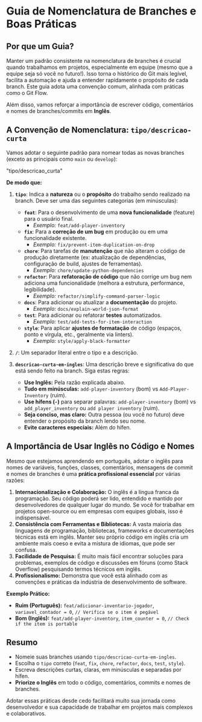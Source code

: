 # Guia de Nomenclatura de Branches e Boas Práticas

## Por que um Guia?

Manter um padrão consistente na nomenclatura de branches é crucial quando trabalhamos em projetos, especialmente em equipe (mesmo que a equipe seja só você no futuro!). Isso torna o histórico do Git mais legível, facilita a automação e ajuda a entender rapidamente o propósito de cada branch. Este guia adota uma convenção comum, alinhada com práticas como o Git Flow.

Além disso, vamos reforçar a importância de escrever código, comentários e nomes de branches/commits em **Inglês**.

## A Convenção de Nomenclatura: `tipo/descricao-curta`

Vamos adotar o seguinte padrão para nomear todas as novas branches (exceto as principais como `main` ou `develop`):

"tipo/descricao_curta"

**De modo que:**

1.  **`tipo`**: Indica a **natureza** ou o **propósito** do trabalho sendo realizado na branch. Deve ser uma das seguintes categorias (em minúsculas):
    *   **`feat`**: Para o desenvolvimento de uma **nova funcionalidade** (feature) para o usuário final.
        *   *Exemplo:* `feat/add-player-inventory`
    *   **`fix`**: Para a **correção de um bug** em produção ou em uma funcionalidade existente.
        *   *Exemplo:* `fix/prevent-item-duplication-on-drop`
    *   **`chore`**: Para tarefas de **manutenção** que não alteram o código de produção diretamente (ex: atualização de dependências, configuração de build, ajustes de ferramentas).
        *   *Exemplo:* `chore/update-python-dependencies`
    *   **`refactor`**: Para **refatoração de código** que não corrige um bug nem adiciona uma funcionalidade (melhora a estrutura, performance, legibilidade).
        *   *Exemplo:* `refactor/simplify-command-parser-logic`
    *   **`docs`**: Para adicionar ou atualizar a **documentação** do projeto.
        *   *Exemplo:* `docs/explain-world-json-format`
    *   **`test`**: Para adicionar ou refatorar **testes** automatizados.
        *   *Exemplo:* `test/add-tests-for-item-interaction`
    *   **`style`**: Para aplicar **ajustes de formatação** de código (espaços, ponto e vírgula, etc., geralmente via linters).
        *   *Exemplo:* `style/apply-black-formatter`

2.  **`/`**: Um separador literal entre o tipo e a descrição.

3.  **`descricao-curta-em-ingles`**: Uma descrição breve e significativa do que está sendo feito na branch. Siga estas regras:
    *   **Use Inglês:** Pela razão explicada abaixo.
    *   **Tudo em minúsculas:** `add-player-inventory` (bom) vs `Add-Player-Inventory` (ruim).
    *   **Use hífens (`-`)** para separar palavras: `add-player-inventory` (bom) vs `add_player_inventory` ou `add player inventory` (ruim).
    *   **Seja conciso, mas claro:** Outra pessoa (ou você no futuro) deve entender o propósito da branch lendo seu nome.
    *   **Evite caracteres especiais:** Além do hífen.

## A Importância de Usar Inglês no Código e Nomes

Mesmo que estejamos aprendendo em português, adotar o inglês para nomes de variáveis, funções, classes, comentários, mensagens de commit e nomes de branches é uma **prática profissional essencial** por várias razões:

1.  **Internacionalização e Colaboração:** O inglês é a língua franca da programação. Seu código poderá ser lido, entendido e mantido por desenvolvedores de qualquer lugar do mundo. Se você for trabalhar em projetos open-source ou em empresas com equipes globais, isso é indispensável.
2.  **Consistência com Ferramentas e Bibliotecas:** A vasta maioria das linguagens de programação, bibliotecas, frameworks e documentações técnicas está em inglês. Manter seu próprio código em inglês cria um ambiente mais coeso e evita a mistura de idiomas, que pode ser confusa.
3.  **Facilidade de Pesquisa:** É muito mais fácil encontrar soluções para problemas, exemplos de código e discussões em fóruns (como Stack Overflow) pesquisando termos técnicos em inglês.
4.  **Profissionalismo:** Demonstra que você está alinhado com as convenções e práticas da indústria de desenvolvimento de software.

**Exemplo Prático:**

*   **Ruim (Português):** `feat/adicionar-inventario-jogador`, `variavel_contador = 0`, `// Verifica se o item é pegável`
*   **Bom (Inglês):** `feat/add-player-inventory`, `item_counter = 0`, `// Check if the item is portable`

## Resumo

*   Nomeie suas branches usando `tipo/descricao-curta-em-ingles`.
*   Escolha o `tipo` correto (`feat`, `fix`, `chore`, `refactor`, `docs`, `test`, `style`).
*   Escreva descrições curtas, claras, em minúsculas e separadas por hífen.
*   **Priorize o Inglês** em todo o código, comentários, commits e nomes de branches.

Adotar essas práticas desde cedo facilitará muito sua jornada como desenvolvedor e sua capacidade de trabalhar em projetos mais complexos e colaborativos.